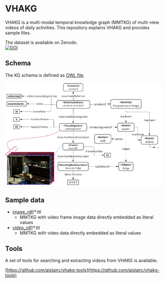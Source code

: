 # VHAKG

VHAKG is a multi-modal temporal knowledge graph (MMTKG) of multi-view videos of daily activities.
This repository explains VHAKG and provides sample files.

The dataset is available on Zenodo.  
[![DOI](https://zenodo.org/badge/DOI/10.5281/zenodo.11438499.svg)](https://doi.org/10.5281/zenodo.11438499)

## Schema

The KG schema is defined as [OWL file](./vh2kg_schema_v2.0.0.ttl).

![KG](./kg.png)

## Sample data

- [image_rdf](./sample/image_rdf/)/*.ttl
    - MMTKG with video frame image data directly embedded as literal values
- [video_rdf](./sample/video_rdf/)/*.ttl
    - MMTKG with video data directly embedded as literal values

## Tools

A set of tools for searching and extracting videos from VHAKG is available.

[https://github.com/aistairc/vhakg-tools](https://github.com/aistairc/vhakg-tools)